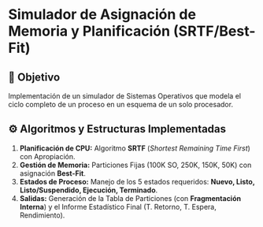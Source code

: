 # Simulador de Asignación de Memoria y Planificación (SRTF/Best-Fit)

## 🎯 Objetivo
Implementación de un simulador de Sistemas Operativos que modela el ciclo completo de un proceso en un esquema de un solo procesador.

## ⚙️ Algoritmos y Estructuras Implementadas

1.  **Planificación de CPU:** Algoritmo **SRTF** (*Shortest Remaining Time First*) con Apropiación.
2.  **Gestión de Memoria:** Particiones Fijas (100K SO, 250K, 150K, 50K) con asignación **Best-Fit**.
3.  **Estados de Proceso:** Manejo de los 5 estados requeridos: **Nuevo, Listo, Listo/Suspendido, Ejecución, Terminado**.
4.  **Salidas:** Generación de la Tabla de Particiones (con **Fragmentación Interna**) y el Informe Estadístico Final (T. Retorno, T. Espera, Rendimiento).